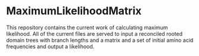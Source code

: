 # MaximumLikelihoodMatrix
This repository contains the current work of calculating maximum likelihood. All of the current files are served to input a reconciled rooted domain trees with branch lengths
and a matrix and a set of initial amino acid frequencies and output a likelihood.

